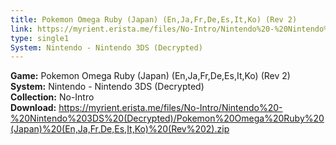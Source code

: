 ```yaml
---
title: Pokemon Omega Ruby (Japan) (En,Ja,Fr,De,Es,It,Ko) (Rev 2)
link: https://myrient.erista.me/files/No-Intro/Nintendo%20-%20Nintendo%203DS%20(Decrypted)/Pokemon%20Omega%20Ruby%20(Japan)%20(En,Ja,Fr,De,Es,It,Ko)%20(Rev%202).zip
type: single1
System: Nintendo - Nintendo 3DS (Decrypted)
---
```

<b>Game:</b> Pokemon Omega Ruby (Japan) (En,Ja,Fr,De,Es,It,Ko) (Rev 2)<br>
<b>System:</b> Nintendo - Nintendo 3DS (Decrypted)<br>
<b>Collection:</b> No-Intro<br>
<b>Download:</b> https://myrient.erista.me/files/No-Intro/Nintendo%20-%20Nintendo%203DS%20(Decrypted)/Pokemon%20Omega%20Ruby%20(Japan)%20(En,Ja,Fr,De,Es,It,Ko)%20(Rev%202).zip